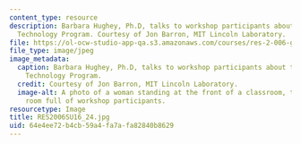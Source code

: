 ```yaml
---
content_type: resource
description: Barbara Hughey, Ph.D, talks to workshop participants about the MIT Women's
  Technology Program. Courtesy of Jon Barron, MIT Lincoln Laboratory.
file: https://ol-ocw-studio-app-qa.s3.amazonaws.com/courses/res-2-006-girls-who-build-cameras-summer-2016/64e4ee72b4cb59a4fa7afa82840b8629_RES2006SU16_24.jpg
file_type: image/jpeg
image_metadata:
  caption: Barbara Hughey, Ph.D, talks to workshop participants about the MIT Women's
    Technology Program.
  credit: Courtesy of Jon Barron, MIT Lincoln Laboratory.
  image-alt: A photo of a woman standing at the front of a classroom, talking to a
    room full of workshop participants.
resourcetype: Image
title: RES2006SU16_24.jpg
uid: 64e4ee72-b4cb-59a4-fa7a-fa82840b8629
---
```

